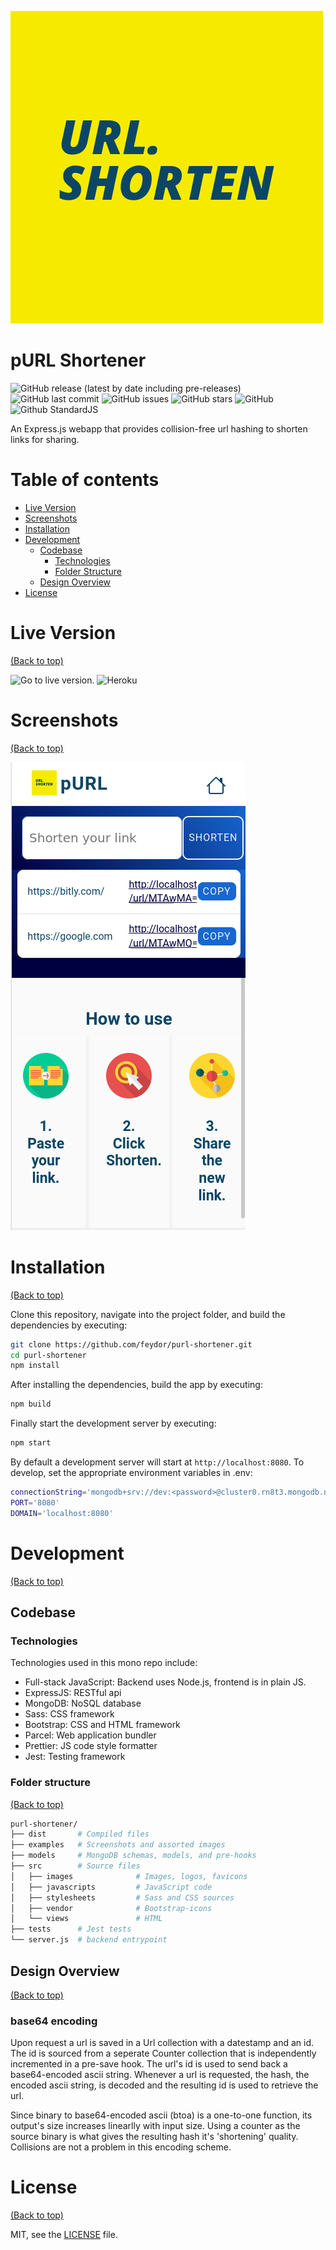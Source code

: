 ![](./examples/logo.png)

# pURL Shortener

![GitHub release (latest by date including pre-releases)](https://img.shields.io/github/v/release/feydor/purl-shortener?include_prereleases)
![GitHub last commit](https://img.shields.io/github/last-commit/feydor/purl-shortener)
![GitHub issues](https://img.shields.io/github/issues-raw/feydor/purl-shortener)
![GitHub stars](https://img.shields.io/github/stars/feydor/purl-shortener)
![GitHub](https://img.shields.io/github/license/feydor/purl-shortener)
![Github StandardJS](https://img.shields.io/badge/code_style-standard-brightgreen.svg)

An Express.js webapp that provides collision-free url hashing to shorten links for sharing.

# Table of contents

- [Live Version](#live-version)
- [Screenshots](#screenshots)
- [Installation](#installation)
- [Development](#development)
  - [Codebase](#codebase)
    - [Technologies](#technologies)
    - [Folder Structure](#folder-structure)
  - [Design Overview](#design-overview)
- [License](#license)

# Live Version
[(Back to top)](#table-of-contents)

![Go to live version.](https://p-url.herokuapp.com/)
![Heroku](https://heroku-badges.herokuapp.com/?app=p-url&root=index.html)

# Screenshots
[(Back to top)](#table-of-contents)

![](./examples/usage.png)

# Installation
[(Back to top)](#table-of-contents)

Clone this repository, navigate into the project folder, and build the dependencies by executing:

```sh
git clone https://github.com/feydor/purl-shortener.git
cd purl-shortener
npm install
```

After installing the dependencies, build the app by executing:

```sh
npm build
```

Finally start the development server by executing:

```sh
npm start
```

By default a development server will start at ``http://localhost:8080``. To develop, set the appropriate environment variables in .env:

```sh
connectionString='mongodb+srv://dev:<password>@cluster0.rn8t3.mongodb.net/<dbname>?retryWrites=true&w=majority'
PORT='8080'
DOMAIN='localhost:8080'
```

# Development
[(Back to top)](#table-of-contents)

## Codebase

### Technologies

Technologies used in this mono repo include:

- Full-stack JavaScript: Backend uses Node.js, frontend is in plain JS.
- ExpressJS: RESTful api
- MongoDB: NoSQL database
- Sass: CSS framework
- Bootstrap: CSS and HTML framework
- Parcel: Web application bundler
- Prettier: JS code style formatter
- Jest: Testing framework

### Folder structure
[(Back to top)](#table-of-contents)

```sh
purl-shortener/
├── dist       # Compiled files
├── examples   # Screenshots and assorted images
├── models     # MongoDB schemas, models, and pre-hooks
├── src        # Source files
│   ├── images              # Images, logos, favicons
│   ├── javascripts         # JavaScript code
│   ├── stylesheets         # Sass and CSS sources
│   ├── vendor              # Bootstrap-icons
│   └── views               # HTML
├── tests      # Jest tests
└── server.js  # backend entrypoint
```

## Design Overview
[(Back to top)](#table-of-contents)

### base64 encoding
Upon request a url is saved in a Url collection with a datestamp and an id. The id is sourced from a seperate Counter collection that is independently incremented in a pre-save hook. The url's id is used to send back a base64-encoded ascii string. Whenever a url is requested, the hash, the encoded ascii string, is decoded and the resulting id is used to retrieve the url.

Since binary to base64-encoded ascii (btoa) is a one-to-one function, its output's size increases linearlly with input size. Using a counter as the source binary is what gives the resulting hash it's 'shortening' quality. Collisions are not a problem in this encoding scheme.

# License
[(Back to top)](#table-of-contents)

MIT, see the [LICENSE](./LICENSE) file.
